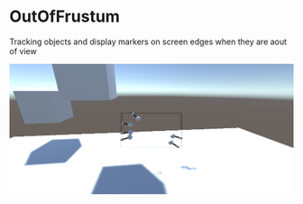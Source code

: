 # OutOfFrustum
Tracking objects and display markers on screen edges when they are aout of view

![Screenshot](Demo/screenshot.png?raw=true "Screenshot")
